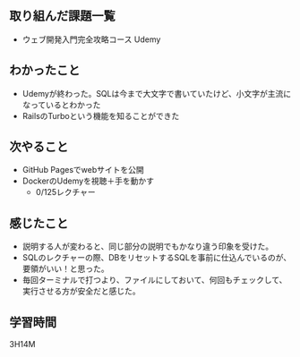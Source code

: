 ## 取り組んだ課題一覧

- ウェブ開発入門完全攻略コース Udemy

## わかったこと

- Udemyが終わった。SQLは今まで大文字で書いていたけど、小文字が主流になっているとわかった
- RailsのTurboという機能を知ることができた

## 次やること

- GitHub Pagesでwebサイトを公開
- DockerのUdemyを視聴＋手を動かす
  - 0/125レクチャー


## 感じたこと

- 説明する人が変わると、同じ部分の説明でもかなり違う印象を受けた。
- SQLのレクチャーの際、DBをリセットするSQLを事前に仕込んでいるのが、要領がいい！と思った。
- 毎回ターミナルで打つより、ファイルにしておいて、何回もチェックして、実行させる方が安全だと感じた。

## 学習時間

3H14M
